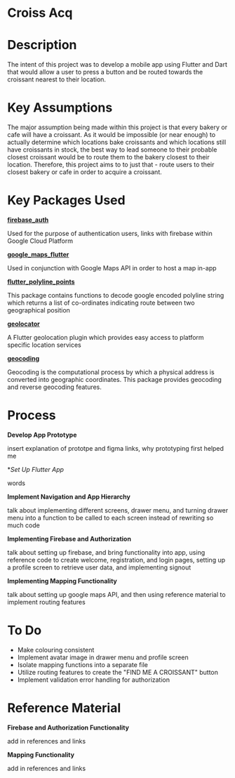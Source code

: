 # Croiss Acq

# Description
The intent of this project was to develop a mobile app using Flutter and Dart that would allow a user to press a button and be routed towards the croissant nearest to their location.

# Key Assumptions
The major assumption being made within this project is that every bakery or cafe will have a croissant. As it would be impossible (or near enough) to actually determine which locations bake croissants and which locations still have croissants in stock, the best way to lead someone to their probable closest croissant would be to route them to the bakery closest to their location. Therefore, this project aims to to just that - route users to their closest bakery or cafe in order to acquire a croissant.

# Key Packages Used
[**firebase_auth**](https://pub.dev/packages/firebase_auth)

Used for the purpose of authentication users, links with firebase within Google Cloud Platform

[**google_maps_flutter**](https://pub.dev/packages/google_maps_flutter)

Used in conjunction with Google Maps API in order to host a map in-app

[**flutter_polyline_points**](https://pub.dev/packages/flutter_polyline_points)

This package contains functions to decode google encoded polyline string which returns a list of co-ordinates indicating route between two geographical position

[**geolocator**](https://pub.dev/packages/geolocator)

A Flutter geolocation plugin which provides easy access to platform specific location services

[**geocoding**](https://pub.dev/packages/geocoding)

Geocoding is the computational process by which a physical address is converted into geographic coordinates. This package provides geocoding and reverse geocoding features. 

# Process
**Develop App Prototype**

insert explanation of prototpe and figma links, why prototyping first helped me

**Set Up Flutter App*

words

**Implement Navigation and App Hierarchy**

talk about implementing different screens, drawer menu, and turning drawer menu into a function to be called to each screen instead of rewriting so much code

**Implementing Firebase and Authorization**

talk about setting up firebase, and bring functionality into app, using reference code to create welcome, registration, and login pages, setting up a profile screen to retrieve user data, and implementing signout

**Implementing Mapping Functionality**

talk about setting up google maps API, and then using reference material to implement routing features

# To Do
- Make colouring consistent
- Implement avatar image in drawer menu and profile screen
- Isolate mapping functions into a separate file
- Utilize routing features to create the "FIND ME A CROISSANT" button
- Implement validation error handling for authorization


# Reference Material
**Firebase and Authorization Functionality**

add in references and links

**Mapping Functionality**

add in references and links
